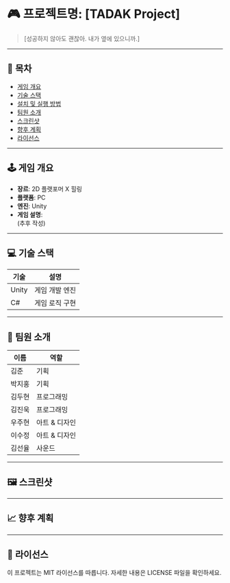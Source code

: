 # 🎮 프로젝트명: [TADAK Project]

> [성공하지 않아도 괜찮아. 내가 옆에 있으니까.]

---

## 📌 목차

- [게임 개요](#게임-개요)
- [기술 스택](#기술-스택)
- [설치 및 실행 방법](#설치-및-실행-방법)
- [팀원 소개](#팀원-소개)
- [스크린샷](#스크린샷)
- [향후 계획](#향후-계획)
- [라이선스](#라이선스)

---

## 🕹️ 게임 개요

- **장르**: 2D 플랫포머 X 힐링
- **플랫폼**: PC
- **엔진**: Unity
- **게임 설명**:  
  (추후 작성) 

---

## 💻 기술 스택

| 기술 | 설명 |
|------|------|
| Unity | 게임 개발 엔진 |
| C# | 게임 로직 구현 |

---

## 👥 팀원 소개
|이름|역할|
|------|------|
|김준|기획|
|박지홍|기획|
|김두현|프로그래밍|
|김진욱|프로그래밍|
|우주현|아트 & 디자인|
|이수정|아트 & 디자인|
|김선율|사운드|

---

## 🖼️ 스크린샷

---

## 📈 향후 계획

---

## 📄 라이선스
이 프로젝트는 MIT 라이선스를 따릅니다. 자세한 내용은 LICENSE 파일을 확인하세요.
